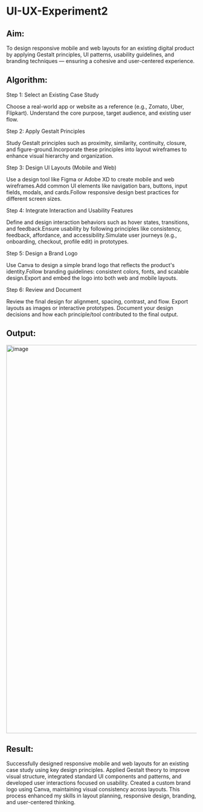 # UI-UX-Experiment2

## Aim:
To design responsive mobile and web layouts for an existing digital product by applying Gestalt principles, UI patterns, usability guidelines, and branding techniques — ensuring a cohesive and user-centered experience.

## Algorithm:
Step 1: Select an Existing Case Study

Choose a real-world app or website as a reference (e.g., Zomato, Uber, Flipkart). Understand the core purpose, target audience, and existing user flow.

Step 2: Apply Gestalt Principles

Study Gestalt principles such as proximity, similarity, continuity, closure, and figure-ground.Incorporate these principles into layout wireframes to enhance visual hierarchy and organization.

Step 3: Design UI Layouts (Mobile and Web)

Use a design tool like Figma or Adobe XD to create mobile and web wireframes.Add common UI elements like navigation bars, buttons, input fields, modals, and cards.Follow responsive design best practices for different screen sizes.

Step 4: Integrate Interaction and Usability Features

Define and design interaction behaviors such as hover states, transitions, and feedback.Ensure usability by following principles like consistency, feedback, affordance, and accessibility.Simulate user journeys (e.g., onboarding, checkout, profile edit) in prototypes.

Step 5: Design a Brand Logo

Use Canva to design a simple brand logo that reflects the product's identity.Follow branding guidelines: consistent colors, fonts, and scalable design.Export and embed the logo into both web and mobile layouts.

Step 6: Review and Document

Review the final design for alignment, spacing, contrast, and flow. Export layouts as images or interactive prototypes. Document your design decisions and how each principle/tool contributed to the final output.

## Output:

<img width="1024" height="1024" alt="image" src="https://github.com/user-attachments/assets/65ba2917-2172-4ba3-ad2f-47f03b494faf" />



## Result:
Successfully designed responsive mobile and web layouts for an existing case study using key design principles. Applied Gestalt theory to improve visual structure, integrated standard UI components and patterns, and developed user interactions focused on usability. Created a custom brand logo using Canva, maintaining visual consistency across layouts. This process enhanced my skills in layout planning, responsive design, branding, and user-centered thinking.

